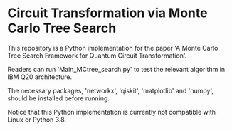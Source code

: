 # Circuit Transformation via Monte Carlo Tree Search
 
This repository is a Python implementation for the paper 'A Monte Carlo Tree Search Framework for Quantum Circuit Transformation'.

Readers can run 'Main_MCtree_search.py' to test the relevant algorithm in IBM Q20 architecture.

The necessary packages, 'networkx', 'qiskit', 'matplotlib' and 'numpy', should be installed before running.

Notice that this Python implementation is currently not compatible with Linux or Python 3.8.
